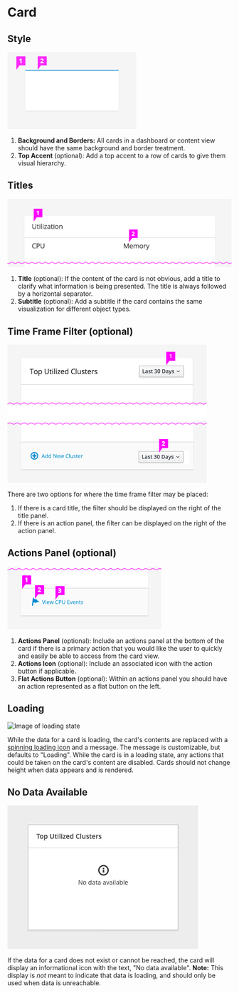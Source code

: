 # Card

## Style
![Image of blank card](img/card.png)

1. **Background and Borders:** All cards in a dashboard or content view should have the same background and border treatment.
1. **Top Accent** (optional): Add a top accent to a row of cards to give them visual hierarchy.

## Titles
![Image of card title](img/card-title-and-subtitle.png)

1. **Title** (optional): If the content of the card is not obvious, add a title to clarify what information is being presented. The title is always followed by a horizontal separator.
1. **Subtitle** (optional): Add a subtitle if the card contains the same visualization for different object types.

## Time Frame Filter (optional)
![Image of time frame filter placement options](img/card-timeframe.png)

There are two options for where the time frame filter may be placed:

1. If there is a card title, the filter should be displayed on the right of the title panel.
1. If there is an action panel, the filter can be displayed on the right of the action panel.

## Actions Panel (optional)
![Image of card actions panel](img/card-actionspanel.png)

1. **Actions Panel** (optional): Include an actions panel at the bottom of the card if there is a primary action that you would like the user to quickly and easily be able to access from the card view.
1. **Actions Icon** (optional): Include an associated icon with the action button if applicable.
1. **Flat Actions Button** (optional): Within an actions panel you should have an action represented as a flat button on the left.

## Loading
![Image of loading state](img/card-loading.png)

While the data for a card is loading, the card's contents are replaced with a [spinning loading icon](http://www.patternfly.org/pattern-library/widgets/#spinner) and a message. The message is customizable, but defaults to "Loading". While the card is in a loading state, any actions that could be taken on the card's content are disabled. Cards should not change height when data appears and is rendered.

## No Data Available
![Image of no data available state](img/card-no-data.png)

If the data for a card does not exist or cannot be reached, the card will display an informational icon with the text, "No data available".
**Note:** This display is *not* meant to indicate that data is loading, and should only be used when data is unreachable.
